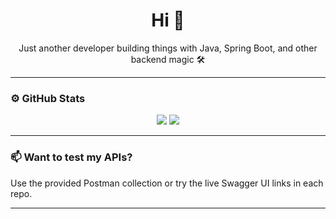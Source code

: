 <!-- Anonymous Dev Profile -->

<h1 align="center">Hi 👋</h1>
<p align="center">Just another developer building things with Java, Spring Boot, and other backend magic 🛠️</p>

---



### ⚙️ GitHub Stats

<p align="center">
  <img src="https://github-readme-stats.vercel.app/api?username=AmbarMishra973&show_icons=true&theme=github_dark" />
  <img src="https://github-readme-stats.vercel.app/api/top-langs/?username=AmbarMishra973&layout=compact&theme=github_dark" />
</p>

---

### 📫 Want to test my APIs?

Use the provided Postman collection or try the live Swagger UI links in each repo.

---

<!-- Keep it clean and minimal -->
